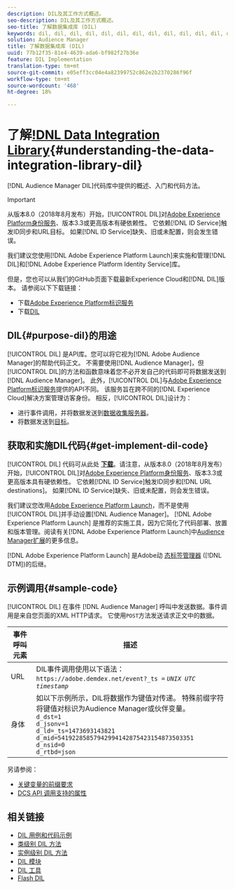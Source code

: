 ```yaml
---
description: DIL及其工作方式概述。
seo-description: DIL及其工作方式概述。
seo-title: 了解数据集成库 (DIL)
keywords: dil, dil, dil, dil, dil, dil, dil, dil, dil, dil, dil, dil, dil, dil, dil, dil, dil, dil, dil, dil, dil, dil, dil, dil, dil, dil, dil, dil, dil, dil, dil, dil, dil, dil,
solution: Audience Manager
title: 了解数据集成库 (DIL)
uuid: 77b12f35-81e4-4639-ada6-bf982f27b36e
feature: DIL Implementation
translation-type: tm+mt
source-git-commit: e05eff3cc04e4a82399752c862e2b2370286f96f
workflow-type: tm+mt
source-wordcount: '468'
ht-degree: 18%

---
```



# 了解[!DNL Data Integration Library](DIL){#understanding-the-data-integration-library-dil}

[!DNL Audience Manager DIL]代码库中提供的概述、入门和代码方法。

>[!IMPORTANT]
>
>从版本8.0（2018年8月发布）开始，[!UICONTROL DIL]对[Adobe Experience Platform身份服务](https://docs.adobe.com/content/help/zh-Hans/id-service/using/home.html)、版本3.3或更高版本有硬依赖性。 它依赖[!DNL ID Service]触发ID同步和URL目标。 如果[!DNL ID Service]缺失、旧或未配置，则会发生错误。
>
>我们建议您使用[!DNL Adobe Experience Platform Launch]来实施和管理[!DNL DIL]和[!DNL Adobe Experience Platform Identity Service]库。

但是，您也可以从我们的GitHub页面下载最新Experience Cloud和[!DNL DIL]版本。 请参阅以下下载链接：

* 下载[Adobe Experience Platform标识服务](https://github.com/Adobe-Marketing-Cloud/id-service/releases)
* 下载[DIL](https://github.com/Adobe-Marketing-Cloud/dil/releases)

## DIL{#purpose-dil}的用途

[!UICONTROL DIL] 是API库。您可以将它视为[!DNL Adobe Audience Manager]的帮助代码正文。 不需要使用[!DNL Audience Manager]，但[!UICONTROL DIL]的方法和函数意味着您不必开发自己的代码即可将数据发送到[!DNL Audience Manager]。 此外，[!UICONTROL DIL]与[Adobe Experience Platform标识服务](https://docs.adobe.com/content/help/en/id-service/using/home.html)提供的API不同。 该服务旨在跨不同的[!DNL Experience Cloud]解决方案管理访客身份。 相反，[!UICONTROL DIL]设计为：

* 进行事件调用，并将数据发送到[数据收集服务器](../reference/system-components/components-data-collection.md)。
* 将数据发送到[目标](../features/destinations/destinations.md)。

## 获取和实施DIL代码{#get-implement-dil-code}

[!UICONTROL DIL] 代码可从此处 **[下载](https://github.com/Adobe-Marketing-Cloud/dil/releases)**。请注意，从版本8.0（2018年8月发布）开始，[!UICONTROL DIL]对[Adobe Experience Platform身份服务](https://docs.adobe.com/content/help/en/id-service/using/home.html)、版本3.3或更高版本具有硬依赖性。 它依赖[!DNL ID Service]触发ID同步和[!DNL URL destinations]。 如果[!DNL ID Service]缺失、旧或未配置，则会发生错误。

我们建议您改用[Adobe Experience Platform Launch](https://docs.adobelaunch.com/)，而不是使用[!UICONTROL DIL]并手动设置[!DNL Audience Manager]。 [!DNL Adobe Experience Platform Launch] 是推荐的实施工具，因为它简化了代码部署、放置和版本管理。阅读有关[!DNL Adobe Experience Platform Launch]中[Audience Manager扩展](https://docs.adobelaunch.com/extension-reference/web/adobe-audience-manager-extension)的更多信息。

[!DNL Adobe Experience Platform Launch] 是Adobe动 [态标签管理器](https://docs.adobe.com/content/help/en/dtm/using/c-overview.html) ([!DNL DTM])的后继。

## 示例调用{#sample-code}

[!UICONTROL DIL] 在事件 [!DNL Audience Manager] 呼叫中发送数据。事件调用是来自您页面的XML HTTP请求。 它使用`POST`方法发送请求正文中的数据。

| 事件呼叫元素 | 描述 |
|--- |--- |
| URL | DIL事件调用使用以下语法：`https://adobe.demdex.net/event?_ts =` *`UNIX UTC timestamp`* |
| 身体 | 如以下示例所示，DIL将数据作为键值对传递。 特殊前缀字符将键值对标识为Audience Manager或伙伴变量。<br>`d_dst=1`<br>`d_jsonv=1`<br>`d_ld=_ts=1473693143821`<br>`d_mid=54192285857942994142875423154873503351`<br>`d_nsid=0`<br>`d_rtbd=json`<br> |

另请参阅：
* [关键变量的前缀要求](../features/traits/trait-variable-prefixes.md)
* [DCS API 调用支持的属性](../api/dcs-intro/dcs-api-reference/dcs-keys.md)

## 相关链接

* [DIL 用例和代码示例](/help/using/dil/dil-use-cases.md)
* [类级别 DIL 方法](/help/using/dil/dil-class-overview/dil-start.md)
* [实例级别 DIL 方法](/help/using/dil/dil-instance-methods.md)
* [DIL 模块](/help/using/dil/dil-modules.md)
* [DIL 工具](/help/using/dil/dil-tools.md)
* [Flash DIL](/help/using/dil/dil-flash.md)
